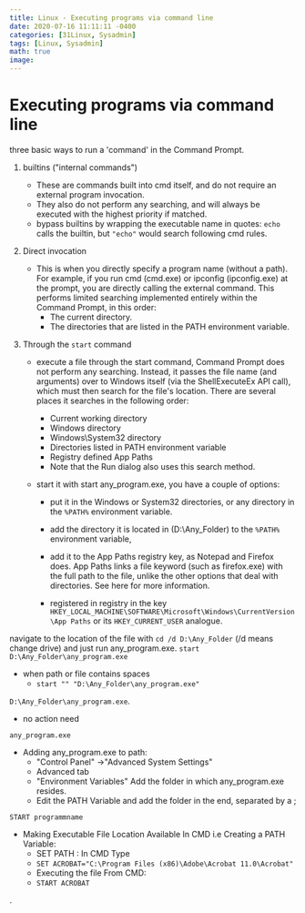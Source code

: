 ```yaml
---
title: Linux - Executing programs via command line
date: 2020-07-16 11:11:11 -0400
categories: [31Linux, Sysadmin]
tags: [Linux, Sysadmin]
math: true
image: 
---
```


# Executing programs via command line

three basic ways to run a 'command' in the Command Prompt.

1. builtins ("internal commands")
    - These are commands built into cmd itself, and do not require an external program invocation.
    - They also do not perform any searching, and will always be executed with the highest priority if matched.
    - bypass builtins by wrapping the executable name in quotes: `echo` calls the builtin, but `"echo"` would search following cmd rules.


2. Direct invocation
    - This is when you directly specify a program name (without a path). For example, if you run cmd (cmd.exe) or ipconfig (ipconfig.exe) at the prompt, you are directly calling the external command. This performs limited searching implemented entirely within the Command Prompt, in this order:
      - The current directory.
      - The directories that are listed in the PATH environment variable.


3. Through the `start` command
    - execute a file through the start command, Command Prompt does not perform any searching.
    Instead, it passes the file name (and arguments) over to Windows itself (via the ShellExecuteEx API call), which must then search for the file's location. There are several places it searches in the following order:
      - Current working directory
      - Windows directory
      - Windows\System32 directory
      - Directories listed in PATH environment variable
      - Registry defined App Paths
      - Note that the Run dialog also uses this search method.

    - start it with start any_program.exe, you have a couple of options:
      - put it in the Windows or System32 directories, or any directory in the `%PATH%` environment variable.
      - add the directory it is located in (D:\Any_Folder) to the `%PATH%` environment variable,


      - add it to the App Paths registry key, as Notepad and Firefox does. App Paths links a file keyword (such as firefox.exe) with the full path to the file, unlike the other options that deal with directories. See here for more information.
      - registered in registry in the key `HKEY_LOCAL_MACHINE\SOFTWARE\Microsoft\Windows\CurrentVersion\App Paths` or its `HKEY_CURRENT_USER` analogue.


navigate to the location of the file with `cd /d D:\Any_Folder` (/d means change drive) and just run any_program.exe. `start D:\Any_Folder\any_program.exe`
- when path or file contains spaces
  - `start "" "D:\Any_Folder\any_program.exe"`

`D:\Any_Folder\any_program.exe`.
- no action need

`any_program.exe`
- Adding any_program.exe to path:
  - "Control Panel" ->"Advanced System Settings"
  - Advanced tab
  - "Environment Variables" Add the folder in which any_program.exe resides.
  - Edit the PATH Variable and add the folder in the end, separated by a ;

`START programmname`
- Making Executable File Location Available In CMD i.e Creating a PATH Variable:
  - SET PATH : In CMD Type
  - `SET ACROBAT="C:\Program Files (x86)\Adobe\Acrobat 11.0\Acrobat"`
  - Executing the file From CMD:
  - `START ACROBAT`






















.
